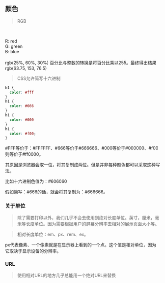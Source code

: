 ## 颜色
> RGB
<br>
<br>
R: red
<br>
G: green
<br>
B: blue
<br>
<br>
rgb(25%, 60%, 30%)  百分比与整数的转换是将百分比乘以255。最终得出结果 rgb(63.75, 153, 76.5)

> CSS允许简写十六进制

```css
h1 {
  color: #fff
}
h1 {
  color: #666
}
h1 {
  color: #000
}
h1 {
  color: #f00;
}
```

#FFF等价于：#FFFFFF、#666等价于#666666、#000等价于#000000、#f00则等价于#ff0000。

其原因是浏览器会取一位，将其复制成两位。但是并非每种颜色都可以采取这种写法。

比如十六进制色值为：#606060

假如简写：#666的话，就会将其复制为：#666666。

### 关于单位

> 除了需要打印以外，我们几乎不会去使用到绝对长度单位。英寸，厘米，毫米等长度单位。因为需要根据用户的屏幕分辨率去相对的展示页面大小等。

> 相对长度单位：em、px、rem、ex。

px代表像素、一个像素就是在显示器上看到的一个点。这个值是相对单位，因为它取决于显示设备的分辨率。

### URL

> 使用相对URL的地方几乎总能用一个绝对URL来替换
